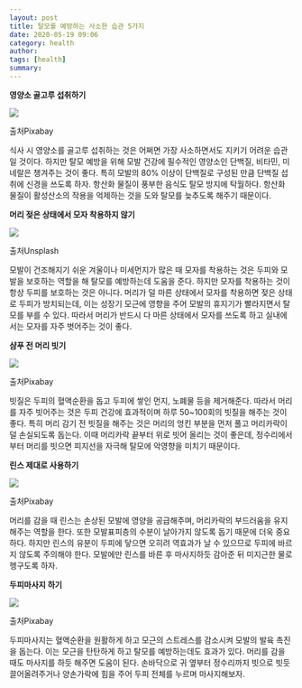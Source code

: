 ```yaml
---
layout: post
title: 탈모를 예방하는 사소한 습관 5가지 
date: 2020-05-19 09:06
category: health
author: 
tags: [health]
summary: 
---
```



**영양소 골고루 섭취하기**

![](https://img1.daumcdn.net/thumb/R720x0/?fname=https%3A%2F%2Ft1.daumcdn.net%2Fliveboard%2Finterstella-story%2F44e14b8d15b849a5b65268a43dacf213.jpg)

출처Pixabay

식사 시 영양소를 골고루 섭취하는 것은 어쩌면 가장 사소하면서도 지키기 어려운 습관일 것이다. 하지만 탈모 예방을 위해 모발 건강에 필수적인 영양소인 단백질, 비타민, 미네랄은 챙겨주는 것이 좋다. 특히 모발의 80% 이상이 단백질로 구성된 만큼 단백질 섭취에 신경을 쓰도록 하자. 항산화 물질이 풍부한 음식도 탈모 방지에 탁월하다. 항산화 물질이 활성산소의 작용을 억제하는 것을 도와 탈모를 늦추도록 해주기 때문이다.

**머리 젖은 상태에서 모자 착용하지 않기**

![](https://img1.daumcdn.net/thumb/R720x0/?fname=https%3A%2F%2Ft1.daumcdn.net%2Fliveboard%2Finterstella-story%2F14111639e3564ef7aedf01bdb9b65b90.JPG)

출처Unsplash

모발이 건조해지기 쉬운 겨울이나 미세먼지가 많은 때 모자를 착용하는 것은 두피와 모발을 보호하는 역할을 해 탈모를 예방하는데 도움을 준다. 하지만 모자를 착용하는 것이 항상 두피를 보호하는 것은 아니다. 머리가 덜 마른 상태에서 모자를 착용하면 젖은 상태로 두피가 방치되는데, 이는 성장기 모근에 영향을 주어 모발의 휴지기가 빨라지면서 탈모를 부를 수 있다. 따라서 머리가 반드시 다 마른 상태에서 모자를 쓰도록 하고 실내에서는 모자를 자주 벗어주는 것이 좋다.

**샴푸 전 머리 빗기**

![](https://img1.daumcdn.net/thumb/R720x0/?fname=https%3A%2F%2Ft1.daumcdn.net%2Fliveboard%2Finterstella-story%2Fc3305d33ea1f4f25b4c2c77dbd077150.JPG)

출처Pixabay

빗질은 두피의 혈액순환을 돕고 두피에 쌓인 먼지, 노폐물 등을 제거해준다. 따라서 머리를 자주 빗어주는 것은 두피 건강에 효과적이며 하루 50~100회의 빗질을 해주는 것이 좋다. 특히 머리 감기 전 빗질을 해주는 것은 머리의 엉킨 부분을 먼저 풀고 머리카락이 덜 손실되도록 돕는다. 이때 머리카락 끝부터 위로 빗어 올리는 것이 좋은데, 정수리에서부터 머리를 빗으면 피지선을 자극해 탈모에 악영향을 미치기 때문이다.

**린스 제대로 사용하기**

![](https://img1.daumcdn.net/thumb/R720x0/?fname=https%3A%2F%2Ft1.daumcdn.net%2Fliveboard%2Finterstella-story%2Fc6c8c9541fd749ebb94406608630f232.JPG)

출처Pixabay

머리를 감을 때 린스는 손상된 모발에 영양을 공급해주며, 머리카락의 부드러움을 유지해주는 역할을 한다. 또한 모발표피층의 수분이 날아가지 않도록 돕기 때문에 더욱 중요하다. 하지만 린스의 유분이 두피에 닿으면 오히려 역효과가 날 수 있으므로 두피에 바르지 않도록 주의해야 한다. 모발에만 린스를 바른 후 마사지하듯 감아준 뒤 미지근한 물로 헹구도록 하자.

**두피마사지 하기**

![](https://img1.daumcdn.net/thumb/R720x0/?fname=https%3A%2F%2Ft1.daumcdn.net%2Fliveboard%2Finterstella-story%2F5b7f7efd16ef401abbcf3bf6eff5c95d.JPG)

출처Pixabay

두피마사지는 혈액순환을 원활하게 하고 모근의 스트레스를 감소시켜 모발의 발육 촉진을 돕는다. 이는 모근을 탄탄하게 하고 탈모를 예방하는데도 효과가 있다. 머리를 감을 때도 마사지를 하듯 해주면 도움이 된다. 손바닥으로 귀 옆부터 정수리까지 빗으로 빗듯 끌어올려주거나 양손가락에 힘을 주어 두피 전체를 누르며 마사지해보자.